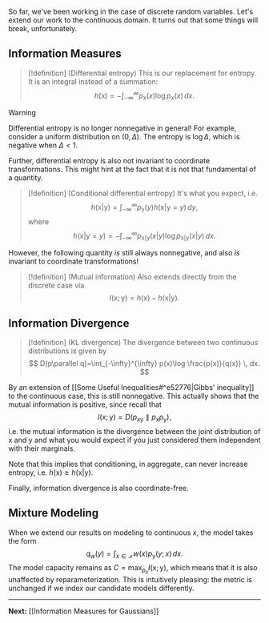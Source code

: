 So far, we've been working in the case of discrete random variables. Let's extend our work to the continuous domain. It turns out that some things will break, unfortunately. 

## Information Measures

> [!definition] (Differential entropy)
> This is our replacement for entropy. It is an integral instead of a summation:
> $$
> h(\mathsf{x})=-\int_{-\infty}^{\infty} p_{\mathsf{x}}(x)\log p_{\mathsf{x}}(x) \, dx.
> $$

> [!warning]
> Differential entropy is no longer nonnegative in general! For example, consider a uniform distribution on $(0,\Delta)$. The entropy is $\log\Delta$, which is negative when $\Delta<1$.

Further, differential entropy is also not invariant to coordinate transformations. This might hint at the fact that it is not that fundamental of a quantity.

> [!definition] (Conditional differential entropy)
> It's what you expect, i.e.
> $$
> h(\mathsf{x}|\mathsf{y})=\int_{-\infty}^{\infty} p_{\mathsf{y}}(y)h(\mathsf{x}|\mathsf{y}=y) \, dy,
> $$
> where
> $$
> h(\mathsf{x}|\mathsf{y}=y)=-\int_{-\infty}^{\infty} p_{\mathsf{x}|\mathsf{y}}(x|y)\log p_{\mathsf{x}|\mathsf{y}}(x|y) \, dx .
> $$

However, the following quantity *is* still always nonnegative, and also *is* invariant to coordinate transformations!

> [!definition] (Mutual information)
> Also extends directly from the discrete case via
> $$
> I(\mathsf{x};\mathsf{y})=h(\mathsf{x})-h(\mathsf{x}|\mathsf{y}).
> $$

## Information Divergence

> [!definition] (KL divergence)
> The divergence between two continuous distributions is given by
> $$
> D(p\parallel q)=\int_{-\infty}^{\infty} p(x)\log \frac{p(x)}{q(x)} \, dx. 
> $$

By an extension of [[Some Useful Inequalities#^e52776|Gibbs' inequality]] to the continuous case, this is still nonnegative. This actually shows that the mutual information is positive, since recall that
$$
I(\mathsf{x};\mathsf{y})=D(p_{\mathsf{xy}}\parallel p_{\mathsf{x}}p_{\mathsf{y}}),
$$
i.e. the mutual information is the divergence between the joint distribution of $\mathsf{x}$ and $\mathsf{y}$ and what you would expect if you just considered them independent with their marginals.

Note that this implies that conditioning, in aggregate, can never increase entropy, i.e. $h(\mathsf{x})\geq h(\mathsf{x}|\mathsf{y})$. 

Finally, information divergence is also coordinate-free.

## Mixture Modeling

When we extend our results on modeling to continuous $x$, the model takes the form
$$
q_{w}(y)=\int_{x \in \mathcal{X}} w(x) p_{\mathsf{y}}(y;x) \, dx.
$$
The model capacity remains as $C=\max_{p_{\mathsf{x}}}I(\mathsf{x};\mathsf{y})$, which means that it is also unaffected by reparameterization. This is intuitively pleasing: the metric is unchanged if we index our candidate models differently.

---

**Next:** [[Information Measures for Gaussians]]



